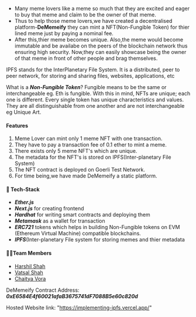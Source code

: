 - Many meme lovers like a meme so much that they are excited and eager to buy that meme and claim to be the owner of that meme. 
- Thus to help those meme lovers,we have created a decentralised platform-**DeMemeify** they can mint a NFT(Non-Fungible Token) for thier lined meme just by paying a nominal fee.
- After this,thier meme becomes unique. Also,the meme would become immutable and be availabe on the peers of the blockchain network thus ensuring high security. Now,they can easily showcase being the owner of that meme in front of other people and brag themselves.




IPFS stands for the InterPlanetary File System. It is a distributed, peer to peer network, for storing and sharing files, websites, applications, etc

What is a **_Non-Fungible Token_**? Fungible means to be the same or interchangeable eg. Eth is fungible. With this in mind, NFTs are unique; each one is different. Every single token has unique characteristics and values. They are all distinguishable from one another and are not interchangeable eg Unique Art.



#### Features

1. Meme Lover can mint only 1 meme NFT with one transaction.
2. They have to pay a transaction fee of 0.1 ether to mint a meme.
2. There exists only 5 meme NFT's which are unique.
3. The metadata for the NFT's is stored on IPFS(Inter-planetary File System)
4. The NFT contract is deployed on Goerli Test Network.
5. For time being,we have made DeMemeify a static platform.

#### 🤖 Tech-Stack
- ***Ether.js***
- ***Next.js*** for creating frontend
- ***Hardhat*** for writing smart contracts and deploying them
- ***Metamask*** as a wallet for transaction
- ***ERC721*** tokens which helps in building Non-Fungible tokens on EVM (Ethereum Virtual Machine) compatible blockchains.
- ***IPFS***(Inter-planetary File system for storing memes and thier metadata

#### 👨‍💻Team Members
- [Harshil Shah](https://github.com/harshilshah99)
- [Vatsal Shah](https://github.com/shahvatsal)
- [Chaitya Vora](https://github.com/vorachaitya)

DeMemeify Contract Address: **_0xE6584E4f60021afaB3675741dF7088B5e60c820d_**

Hosted Website link: "https://implementing-ipfs.vercel.app/"
